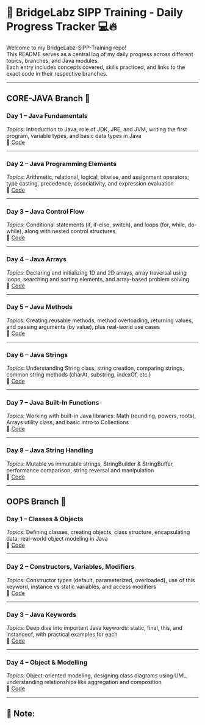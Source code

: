 # 🧠 BridgeLabz SIPP Training - Daily Progress Tracker 💻🔥

Welcome to my BridgeLabz-SIPP-Training repo!  
This README serves as a central log of my daily progress across different topics, branches, and Java modules.  
Each entry includes concepts covered, skills practiced, and links to the exact code in their respective branches.

---

## CORE-JAVA Branch 📂

### Day 1 – Java Fundamentals

_Topics_: Introduction to Java, role of JDK, JRE, and JVM, writing the first program, variable types, and basic data types in Java  
🔗 [Code](https://github.com/Ayush1Rajput/BridgeLabz-SIPP-Training/tree/Core-Java/Fundamentals)

---

###  Day 2 – Java Programming Elements

_Topics_: Arithmetic, relational, logical, bitwise, and assignment operators; type casting, precedence, associativity, and expression evaluation  
🔗 [Code](https://github.com/Ayush1Rajput/BridgeLabz-SIPP-Training/tree/Core-Java/Fundamentals)

---

###  Day 3 – Java Control Flow

_Topics_: Conditional statements (if, if-else, switch), and loops (for, while, do-while), along with nested control structures  
🔗 [Code](https://github.com/Ayush1Rajput/BridgeLabz-SIPP-Training/tree/Core-Java/ControlFlows)

---

###  Day 4 – Java Arrays

_Topics_: Declaring and initializing 1D and 2D arrays, array traversal using loops, searching and sorting elements, and array-based problem solving  
🔗 [Code](https://github.com/Ayush1Rajput/BridgeLabz-SIPP-Training/tree/Core-Java/Arrays)

---

###  Day 5 – Java Methods

_Topics_: Creating reusable methods, method overloading, returning values, and passing arguments (by value), plus real-world use cases  
🔗 [Code](https://github.com/Ayush1Rajput/BridgeLabz-SIPP-Training/tree/Core-Java/Methods)

---

###  Day 6 – Java Strings

_Topics_: Understanding String class, string creation, comparing strings, common string methods (charAt, substring, indexOf, etc.)  
🔗 [Code](https://github.com/Ayush1Rajput/BridgeLabz-SIPP-Training/tree/Core-Java/String)

---

###  Day 7 – Java Built-In Functions

_Topics_: Working with built-in Java libraries: Math (rounding, powers, roots), Arrays utility class, and basic intro to Collections  
🔗 [Code](https://github.com/Ayush1Rajput/BridgeLabz-SIPP-Training/tree/Core-Java/Built-in_Functions)

---

###  Day 8 – Java String Handling

_Topics_: Mutable vs immutable strings, StringBuilder & StringBuffer, performance comparison, string reversal and manipulation  
🔗 [Code](https://github.com/Ayush1Rajput/BridgeLabz-SIPP-Training/tree/Core-Java/String/Handling_String)

---

## OOPS Branch 🧱

###  Day 1 – Classes & Objects

_Topics_: Defining classes, creating objects, class structure, encapsulating data, real-world object modeling in Java  
🔗 [Code](https://github.com/Ayush1Rajput/BridgeLabz-SIPP-Training/tree/OOPs/ClassAndObjects)

---

###  Day 2 – Constructors, Variables, Modifiers

_Topics_: Constructor types (default, parameterized, overloaded), use of this keyword, instance vs static variables, and access modifiers  
🔗 [Code](https://github.com/Ayush1Rajput/BridgeLabz-SIPP-Training/tree/OOPs/Constructor_Instance)

---

###  Day 3 – Java Keywords

_Topics_: Deep dive into important Java keywords: static, final, this, and instanceof, with practical examples for each  
🔗 [Code](https://github.com/Ayush1Rajput/BridgeLabz-SIPP-Training/tree/OOPs/Keyword_Instance)

---

###  Day 4 – Object & Modelling

_Topics_: Object-oriented modeling, designing class diagrams using UML, understanding relationships like aggregation and composition  
🔗 [Code](https://github.com/Ayush1Rajput/BridgeLabz-SIPP-Training/tree/OOPs/ObjectModeling)

---

## 📝 Note:
